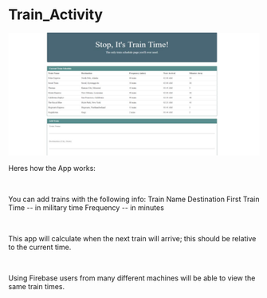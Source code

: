 # Train_Activity

<img src="assets/images/traintime.jpg">

<p>Heres how the App works:</p><br>
<p>You can add trains with the following info: Train Name Destination First Train Time -- in military time Frequency -- in minutes</p><br>
<p>This app will calculate when the next train will arrive; this should be relative to the current time.</p><br>
<p>Using Firebase users from many different machines will be able to view the same train times.</p><br>
